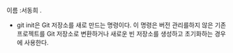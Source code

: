 이름 :서동희 . 
- git init은 Git 저장소를 새로 만드는 명령이다. 이 명령은 버전 관리를하지 않은 기존 프로젝트를 Git 저장소로 변환하거나 새로운 빈 저장소를 생성하고 초기화하는 경우에 사용한다.
